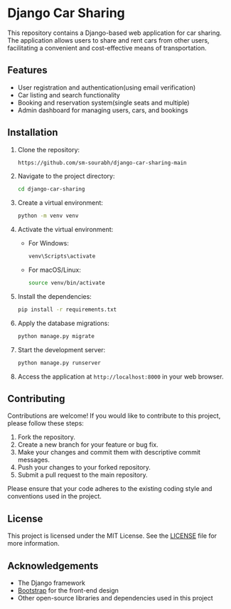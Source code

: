 # Django Car Sharing

This repository contains a Django-based web application for car sharing. The application allows users to share and rent cars from other users, facilitating a convenient and cost-effective means of transportation.

## Features

- User registration and authentication(using email verification)
- Car listing and search functionality
- Booking and reservation system(single seats and multiple)
- Admin dashboard for managing users, cars, and bookings

## Installation

1. Clone the repository:

   ```bash
   https://github.com/sm-sourabh/django-car-sharing-main
   ```

2. Navigate to the project directory:

   ```bash
   cd django-car-sharing
   ```

3. Create a virtual environment:

   ```bash
   python -m venv venv
   ```

4. Activate the virtual environment:

   - For Windows:

     ```bash
     venv\Scripts\activate
     ```

   - For macOS/Linux:

     ```bash
     source venv/bin/activate
     ```

5. Install the dependencies:

   ```bash
   pip install -r requirements.txt
   ```

6. Apply the database migrations:

   ```bash
   python manage.py migrate
   ```

7. Start the development server:

   ```bash
   python manage.py runserver
   ```

8. Access the application at `http://localhost:8000` in your web browser.

## Contributing

Contributions are welcome! If you would like to contribute to this project, please follow these steps:

1. Fork the repository.
2. Create a new branch for your feature or bug fix.
3. Make your changes and commit them with descriptive commit messages.
4. Push your changes to your forked repository.
5. Submit a pull request to the main repository.

Please ensure that your code adheres to the existing coding style and conventions used in the project.

## License

This project is licensed under the MIT License. See the [LICENSE](LICENSE) file for more information.

## Acknowledgements

- The Django framework
- [Bootstrap](https://getbootstrap.com) for the front-end design
- Other open-source libraries and dependencies used in this project
